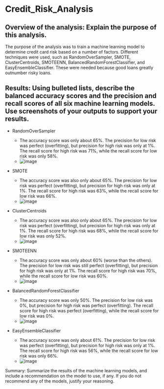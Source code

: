 # Credit_Risk_Analysis


## Overview of the analysis: Explain the purpose of this analysis.
The purpose of the analysis was to train a machine learning model to determine credit card risk based on a number of factors. Different techniques were used, such as RandomOverSampler, SMOTE, ClusterCentroids, SMOTEENN, BalancedRandomForestClassifier, and EasyEnsembleClassifier. These were needed because good loans greatly outnumber risky loans.



## Results: Using bulleted lists, describe the balanced accuracy scores and the precision and recall scores of all six machine learning models. Use screenshots of your outputs to support your results.


- RandomOverSampler
  - The accuracy score was only about 65%. The precision for low risk was perfect (overfitting), but precision for high risk was only at 1%. The recall score for high risk was 71%, while the recall score for low risk was only 58%.
  - ![image](https://user-images.githubusercontent.com/40220871/161472511-483f84ea-5a50-49ed-9329-6413f539d53e.png)


- SMOTE
  - The accuracy score was also only about 65%. The precision for low risk was perfect (overfitting), but precision for high risk was only at 1%. The recall score for high risk was 63%, while the recall score for low risk was 66%.
  - ![image](https://user-images.githubusercontent.com/40220871/161472526-b2a14a90-bc5a-4812-a345-ef7f13b73bd1.png)


- ClusterCentroids
  - The accuracy score was also only about 65%. The precision for low risk was perfect (overfitting), but precision for high risk was only at 1%. The recall score for high risk was 68%, while the recall score for low risk was only 52%.
  - ![image](https://user-images.githubusercontent.com/40220871/161472542-7cb6a20b-c3ea-481d-81cf-eccd0a450320.png)


- SMOTEENN
  - The accuracy score was only about 60% (worse than the others). The precision for low risk was still perfect (overfitting), but precision for high risk was only at 1%. The recall score for high risk was 70%, while the recall score for low risk was 60%.
  - ![image](https://user-images.githubusercontent.com/40220871/161472556-3a85afd2-83bf-4b71-961e-34c891e626d0.png)


- BalancedRandomForestClassifier
   - The accuracy score was only 50%. The precision for low risk was 0%, but precision for high risk was perfect (overfitting). The recall score for high risk was perfect (overfitting), while the recall score for low risk was 0%.
   - ![image](https://user-images.githubusercontent.com/40220871/161472723-e2c875df-00a0-458b-8d89-4de416f8f181.png)
   


- EasyEnsembleClassifier
   - The accuracy score was only about 61%. The precision for low risk was perfect (overfitting), but precision for high risk was only at 1%. The recall score for high risk was 56%, while the recall score for low risk was only 66%.
   - ![image](https://user-images.githubusercontent.com/40220871/161472748-d5376279-83b5-4b33-b095-6dfa94f10247.png)



Summary: Summarize the results of the machine learning models, and include a recommendation on the model to use, if any. If you do not recommend any of the models, justify your reasoning.
